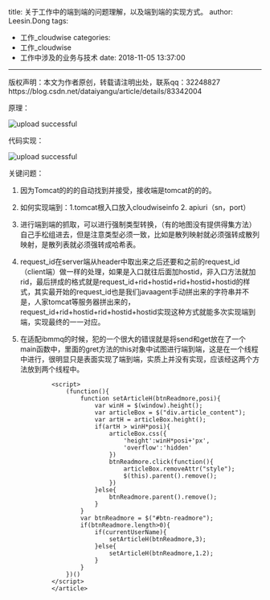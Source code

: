 title: 关于工作中的端到端的问题理解，以及端到端的实现方式。
author: Leesin.Dong
tags:
  - 工作_cloudwise
categories:
  - 工作_cloudwise
  - 工作中涉及的业务与技术
date: 2018-11-05 13:37:00
---
<article>
		<div id="article_content" class="article_content clearfix csdn-tracking-statistics" data-pid="blog" data-mod="popu_307" data-dsm="post">
								<div class="article-copyright">
					版权声明：本文为作者原创，转载请注明出处，联系qq：32248827					https://blog.csdn.net/dataiyangu/article/details/83342004				</div>
								            <link rel="stylesheet" href="https://csdnimg.cn/release/phoenix/template/css/ck_htmledit_views-f76675cdea.css">
						<div class="htmledit_views">

原理：


![upload successful](/images/my_blog_62.png)

代码实现：


![upload successful](/images/my_blog_63.png)


关键问题：

1.  因为Tomcat的的的自动找到并接受，接收端是tomcat的的的。
2.  如何实现端到：1.tomcat根入口放入cloudwiseinfo 2. apiuri（sn，port）
3.  进行端到端的抓取，可以进行强制类型转换，（有的地图没有提供得集方法）自己手松组进去，但是注意类型必须一致，比如是散列映射就必须强转成散列映射，是散列表就必须强转成哈希表。
4.  request_id在server端从header中取出来之后还要和之前的request_id（client端）做一样的处理，如果是入口就往后面加hostid，非入口方法就加rid，最后拼成的格式就是request_id+rid+hostid+rid+hostid+hostid的样式，其实最开始的request_id也是我们javaagent手动拼出来的字符串并不是，人家tomcat等服务器拼出来的，request_id+rid+hostid+rid+hostid+hostid实现这种方式就能多次实现端到端，实现最终的一一对应。
5.  在适配ibmmq的时候，犯的一个很大的错误就是将send和get放在了一个main函数中，里面的gret方法的this对象中试图进行端到端，这是在一个线程中进行，很明显只是表面实现了端到端，实质上并没有实现，应该经这两个方法放到两个线程中。            </div>
                </div>

					<script>
						(function(){
							function setArticleH(btnReadmore,posi){
								var winH = $(window).height();
								var articleBox = $("div.article_content");
								var artH = articleBox.height();
								if(artH > winH*posi){
									articleBox.css({
										'height':winH*posi+'px',
										'overflow':'hidden'
									})
									btnReadmore.click(function(){
										articleBox.removeAttr("style");
										$(this).parent().remove();
									})
								}else{
									btnReadmore.parent().remove();
								}
							}
							var btnReadmore = $("#btn-readmore");
							if(btnReadmore.length>0){
								if(currentUserName){
									setArticleH(btnReadmore,3);
								}else{
									setArticleH(btnReadmore,1.2);
								}
							}
						})()
					</script>
					</article>